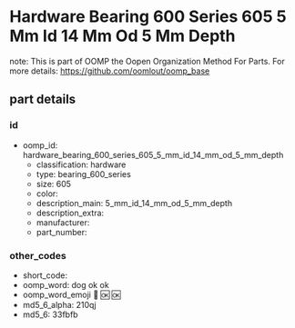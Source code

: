# Hardware Bearing 600 Series 605 5 Mm Id 14 Mm Od 5 Mm Depth  

note: This is part of OOMP the Oopen Organization Method For Parts. For more details: https://github.com/oomlout/oomp_base

##  part details





### id
* oomp_id: hardware_bearing_600_series_605_5_mm_id_14_mm_od_5_mm_depth
  * classification: hardware
  * type: bearing_600_series
  * size: 605
  * color: 
  * description_main: 5_mm_id_14_mm_od_5_mm_depth
  * description_extra: 
  * manufacturer: 
  * part_number: 

### other_codes
* short_code: 
* oomp_word: dog ok ok
* oomp_word_emoji :dog: :ok: :ok:
* md5_6_alpha: 210qj
* md5_6: 33fbfb